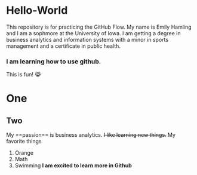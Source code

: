 # Hello-World
This repository is for practicing the GitHub Flow.
My name is Emily Hamling and I am a sophmore at the University of Iowa. I am getting a degree in business analytics and information systems with a minor in sports management and a certificate in public health.
### I am learning how to use github.
This is fun! 😹
# One
## Two
My ==passion== is business analytics.
~~I like learning new things.~~
My favorite things 
1. Orange
2. Math
3. Swimming
**I am excited to learn more in Github**
